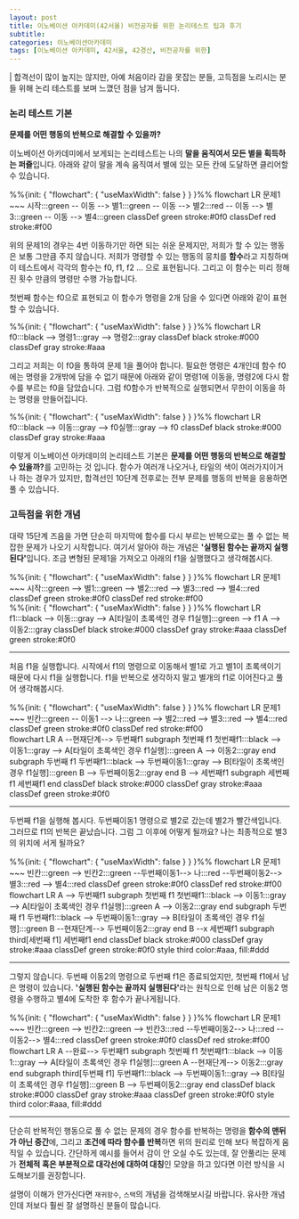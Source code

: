 ```yaml
---
layout: post
title: 이노베이션 아카데미(42서울) 비전공자를 위한 논리테스트 팁과 후기
subtitle: 
categories: 이노베이션아카데미
tags: [이노베이션 아카데미, 42서울, 42경산, 비전공자를 위한]
---
```


| 합격선이 많이 높지는 않지만, 아예 처음이라 감을 못잡는 분들, 고득점을 노리시는 분들 위해 논리 테스트를 보며 느꼈던 점을 남겨 둡니다.

### 논리 테스트 기본 

__문제를 어떤 행동의 반복으로 해결할 수 있을까?__

이노베이션 아카데미에서 보게되는 논리테스트는 나의 <b>말을 움직여서 모든 별을 획득하는 퍼즐</b>입니다. 
아래와 같이 말을 계속 움직여서 별에 있는 모든 칸에 도달하면 클리어할 수 있습니다. 

<div class="mermaid"> 
%%{init: { "flowchart": { "useMaxWidth": false } } }%%
flowchart LR
    문제1 ~~~ 시작:::green -- 이동 --> 별1:::green  -- 이동 --> 별2:::red  -- 이동 --> 별3:::green  -- 이동 --> 별4:::green 
    classDef green stroke:#0f0
    classDef red stroke:#f00    
</div>


위의 문제1의 경우는 4번 이동하기만 하면 되는 쉬운 문제지만, 저희가 할 수 있는 행동은 보통 그만큼 주지 않습니다. 
저희가 명령할 수 있는 행동의 뭉치를 <b>함수</b>라고 지칭하며 이 테스트에서 각각의 함수는 f0, f1, f2 ... 으로 표현됩니다. 
그리고 이 함수는 미리 정해진 횟수 만큼의 명령만 수행 가능합니다.   

첫번째 함수는 f0으로 표현되고 이 함수가 명령을 2개 담을 수 있다면 아래와 같이 표현할 수 있습니다. 

<div class="mermaid"> 
%%{init: { "flowchart": { "useMaxWidth": false } } }%%
flowchart LR
    f0:::black --> 명령1:::gray --> 명령2:::gray
    classDef black stroke:#000
    classDef gray stroke:#aaa
</div>


그리고 저희는 이 f0을 통하여 문제 1을 풀어야 합니다. 
필요한 명령은 4개인데 함수 f0에는 명령을 2개밖에 담을 수 없기 때문에 아래와 같이 명령1에 이동을, 
명령2에 다시 함수를 부르는 f0을 담았습니다. 
그럼 f0함수가 반복적으로 실행되면서 무한이 이동을 하는 명령을 만들어집니다.

<div class="mermaid"> 
%%{init: { "flowchart": { "useMaxWidth": false } } }%%
flowchart LR
    f0:::black --> 이동:::gray --> f0실행:::gray --> f0
    classDef black stroke:#000
    classDef gray stroke:#aaa
</div>


이렇게 이노베이션 아카데미의 논리테스트 기본은 <b>문제를 어떤 행동의 반복으로 해결할 수 있을까?</b>를 고민하는 것 입니다. 
함수가 여러개 나오거나, 타일의 색이 여러가지이거나 하는 경우가 있지만, 합격선인 10단계 전후로는 전부 문제를 행동의 반복을 응용하면 풀 수 있습니다.

### 고득점을 위한 개념

대략 15단계 즈음을 가면 단순히 마지막에 함수를 다시 부르는 반복으로는 풀 수 없는 복잡한 문제가 나오기 시작합니다. 
여기서 알아야 하는 개념은 <b>'실행된 함수는 끝까지 실행된다'</b>입니다. 
조금 변형된 문제1을 가져오고 아래의 f1을 실행했다고 생각해봅시다.

<div class="mermaid"> 
%%{init: { "flowchart": { "useMaxWidth": false } } }%%
flowchart LR
    문제1 ~~~ 시작:::green  --> 별1:::green   --> 별2:::red   --> 별3:::red   --> 별4:::red 
    classDef green stroke:#0f0
    classDef red stroke:#f00
</div>

<div class="mermaid"> 
%%{init: { "flowchart": { "useMaxWidth": false } } }%%
flowchart LR
    f1:::black --> 이동:::gray --> A[타일이 초록색인 경우 f1실행]:::green --> f1
    A --> 이동2:::gray
    classDef black stroke:#000
    classDef gray stroke:#aaa
    classDef green stroke:#0f0
</div>

---

처음 f1을 실행합니다. 시작에서 f1의 명령으로 이동해서 별1로 가고 별1이 초록색이기 때문에 다시 f1을 실행합니다. 
f1을 반복으로 생각하지 말고 별개의 f1로 이어진다고 풀어 생각해봅시다. 
 
<div class="mermaid"> 
%%{init: { "flowchart": { "useMaxWidth": false } } }%%
flowchart LR
    문제1 ~~~ 빈칸:::green -- 이동1 --> 나:::green   --> 별2:::red   --> 별3:::red   --> 별4:::red 
    classDef green stroke:#0f0
    classDef red stroke:#f00
</div>

<div class="mermaid"> 
flowchart LR
    A --현재단계--> 두번째f1
    subgraph 첫번째 f1
    첫번째f1:::black --> 이동1:::gray --> A[타일이 초록색인 경우 f1실행]:::green 
    A --> 이동2:::gray
    end
    subgraph 두번째 f1
    두번째f1:::black --> 두번째이동1:::gray --> B[타일이 초록색인 경우 f1실행]:::green 
    B --> 두번째이동2:::gray
    end
    B --> 세번째f1
    subgraph 세번째 f1
    세번째f1
    end
    classDef black stroke:#000
    classDef gray stroke:#aaa
    classDef green stroke:#0f0
</div>

---

두번째 f1을 실행해 봅시다. 두번째이동1 명령으로 별2로 갔는데 별2가 빨간색입니다. 그러므로 f1의 반복은 끝났습니다. 
그럼 그 이후에 어떻게 될까요? 나는 최종적으로 별3의 위치에 서게 될까요?

<div class="mermaid"> 
%%{init: { "flowchart": { "useMaxWidth": false } } }%%
flowchart LR
    문제1 ~~~ 빈칸:::green --> 빈칸2:::green --두번째이동1--> 나:::red --두번째이동2--> 별3:::red --> 별4:::red 
    classDef green stroke:#0f0
    classDef red stroke:#f00
</div>

<div class="mermaid"> 
flowchart LR
    A --> 두번째f1
    subgraph 첫번째 f1
    첫번째f1:::black --> 이동1:::gray --> A[타일이 초록색인 경우 f1실행]:::green 
    A --> 이동2:::gray
    end
    subgraph 두번째 f1
    두번째f1:::black --> 두번째이동1:::gray --> B[타일이 초록색인 경우 f1실행]:::green 
    B --현재단계--> 두번째이동2:::gray
    end
    B --x 세번째f1
    subgraph third[세번째 f1]
    세번째f1
    end
    classDef black stroke:#000
    classDef gray stroke:#aaa
    classDef green stroke:#0f0
    style third color:#aaa, fill:#ddd
</div>

---

그렇지 않습니다. 두번째 이동2의 명령으로 두번째 f1은 종료되었지만, 첫번째 f1에서 남은 명령이 있습니다. 
<b>'실행된 함수는 끝까지 실행된다'</b>라는 원칙으로 인해 남은 이동2 명령을 수행하고 별4에 도착한 후 함수가 끝나게됩니다. 

<div class="mermaid"> 
%%{init: { "flowchart": { "useMaxWidth": false } } }%%
flowchart LR
    문제1 ~~~ 빈칸:::green --> 빈칸2:::green --> 빈칸3:::red --두번째이동2--> 나:::red --이동2--> 별4:::red 
    classDef green stroke:#0f0
    classDef red stroke:#f00
</div>

<div class="mermaid"> 
flowchart LR
    A --완료--> 두번째f1
    subgraph 첫번째 f1
    첫번째f1:::black --> 이동1:::gray --> A[타일이 초록색인 경우 f1실행]:::green 
    A --현재단계--> 이동2:::gray
    end
    subgraph third[두번째 f1]
    두번째f1:::black --> 두번째이동1:::gray --> B[타일이 초록색인 경우 f1실행]:::green 
    B --> 두번째이동2:::gray
    end      
    classDef black stroke:#000
    classDef gray stroke:#aaa
    classDef green stroke:#0f0
    style third color:#aaa, fill:#ddd
</div>

---

단순히 반복적인 행동으로 풀 수 없는 문제의 경우 함수를 반복하는 명령을 <b>함수의 맨뒤가 아닌 중간</b>에, 
그리고 <b>조건에 따라 함수를 반복</b>하면 위의 원리로 인해 보다 복잡하게 움직일 수 있습니다. 
간단하게 예시를 들어서 감이 안 오실 수도 있는데, 잘 안풀리는 문제가 <b>전체적 혹은 부분적으로 대각선에 대하여 대칭</b>인 모양을 하고 있다면 이런 방식을 시도해보기를 권장합니다. 

설명이 이해가 안가신다면 `재귀함수`, `스택`의 개념을 검색해보시길 바랍니다. 
유사한 개념인데 저보다 훨씬 잘 설명하신 분들이 많습니다. 